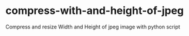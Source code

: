 # compress-with-and-height-of-jpeg
Compress and resize Width and Height of jpeg image with python script
